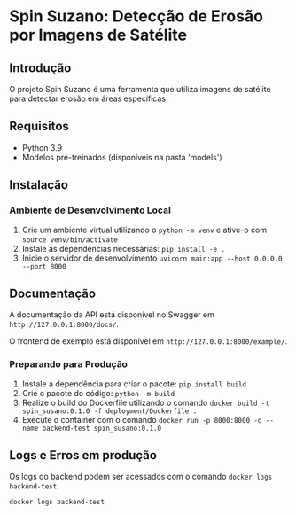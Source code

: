 # Spin Suzano: Detecção de Erosão por Imagens de Satélite

## Introdução

O projeto Spin Suzano é uma ferramenta que utiliza imagens de satélite para detectar erosão em áreas específicas.

## Requisitos

- Python 3.9
- Modelos pré-treinados (disponíveis na pasta 'models')

## Instalação

### Ambiente de Desenvolvimento Local

1. Crie um ambiente virtual utilizando o `python -m venv` e ative-o com `source venv/bin/activate`
2. Instale as dependências necessárias: `pip install -e .`
3. Inicie o servidor de desenvolvimento `uvicorn main:app --host 0.0.0.0 --port 8000`

## Documentação

A documentação da API está disponível no Swagger em `http://127.0.0.1:8000/docs/`.

O frontend de exemplo está disponível em `http://127.0.0.1:8000/example/`.

### Preparando para Produção

1. Instale a dependência para criar o pacote: `pip install build`
2. Crie o pacote do código: `python -m build`
3. Realize o build do Dockerfile utilizando o comando `docker build -t spin_susano:0.1.0 -f deployment/Dockerfile .`
4. Execute o container com o comando `docker run -p 8000:8000 -d --name backend-test spin_susano:0.1.0`

## Logs e Erros em produção

Os logs do backend podem ser acessados com o comando `docker logs backend-test`.

```bash
docker logs backend-test
```